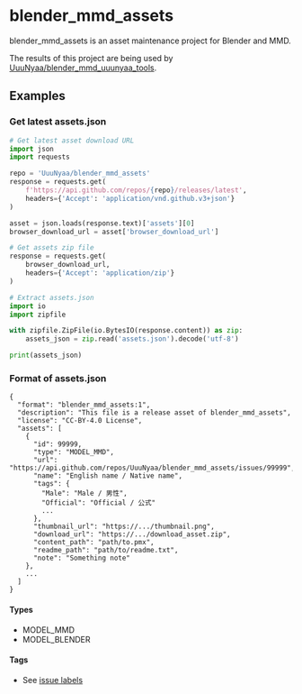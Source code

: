 # blender_mmd_assets
blender_mmd_assets is an asset maintenance project for Blender and MMD.

The results of this project are being used by [UuuNyaa/blender_mmd_uuunyaa_tools](https://github.com/UuuNyaa/blender_mmd_uuunyaa_tools).

## Examples

### Get latest assets.json
```python
# Get latest asset download URL
import json
import requests

repo = 'UuuNyaa/blender_mmd_assets'
response = requests.get(
    f'https://api.github.com/repos/{repo}/releases/latest',
    headers={'Accept': 'application/vnd.github.v3+json'}
)

asset = json.loads(response.text)['assets'][0]
browser_download_url = asset['browser_download_url']

# Get assets zip file
response = requests.get(
    browser_download_url,
    headers={'Accept': 'application/zip'}
)

# Extract assets.json
import io
import zipfile

with zipfile.ZipFile(io.BytesIO(response.content)) as zip:
    assets_json = zip.read('assets.json').decode('utf-8')

print(assets_json)
```

### Format of assets.json
```
{
  "format": "blender_mmd_assets:1",
  "description": "This file is a release asset of blender_mmd_assets",
  "license": "CC-BY-4.0 License",
  "assets": [
    {
      "id": 99999,
      "type": "MODEL_MMD",
      "url": "https://api.github.com/repos/UuuNyaa/blender_mmd_assets/issues/99999",
      "name": "English name / Native name",
      "tags": {
        "Male": "Male / 男性",
        "Official": "Official / 公式"
        ...
      },
      "thumbnail_url": "https://.../thumbnail.png",
      "download_url": "https://.../download_asset.zip",
      "content_path": "path/to.pmx",
      "readme_path": "path/to/readme.txt",
      "note": "Something note"
    },
    ...
  ]
}
```

#### Types
- MODEL_MMD
- MODEL_BLENDER

#### Tags
- See [issue labels](https://github.com/UuuNyaa/blender_mmd_assets/labels)
